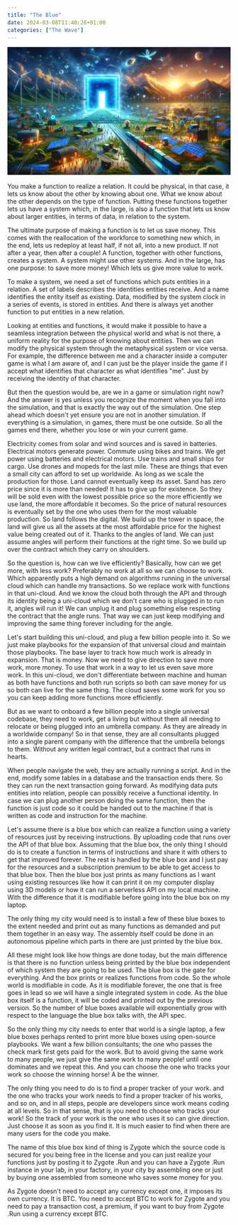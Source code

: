 ```yaml
---
title: "The Blue"
date: 2024-03-08T11:40:28+01:00
categories: ["The Wave"]
---
```

![Zygote](zygote.webp)

You make a function to realize a relation. It could be physical, in that case, it lets us know about the other by knowing about one. What we know about the other depends on the type of function. Putting these functions together lets us have a system which, in the large, is also a function that lets us know about larger entities, in terms of data, in relation to the system.

The ultimate purpose of making a function is to let us save money. This comes with the reallocation of the workforce to something new which, in the end, lets us redeploy at least half, if not all, into a new product. If not after a year, then after a couple! A function, together with other functions, creates a system. A system might use other systems. And in the large, has one purpose: to save more money! Which lets us give more value to work.

To make a system, we need a set of functions which puts entities in a relation. A set of labels describes the identities entities receive. And a name identifies the entity itself as existing. Data, modified by the system clock in a series of events, is stored in entities. And there is always yet another function to put entities in a new relation.

Looking at entities and functions, it would make it possible to have a seamless integration between the physical world and what is not there, a uniform reality for the purpose of knowing about entities. Then we can modify the physical system through the metaphysical system or vice versa. For example, the difference between me and a character inside a computer game is what I am aware of, and I can just be the player inside the game if I accept what identifies that character as what identifies "me". Just by receiving the identity of that character.

But then the question would be, are we in a game or simulation right now? And the answer is yes unless you recognize the moment when you fall into the simulation, and that is exactly the way out of the simulation. One step ahead which doesn't yet ensure you are not in another simulation. If everything is a simulation, in games, there must be one outside. So all the games end there, whether you lose or win your current game.

Electricity comes from solar and wind sources and is saved in batteries. Electrical motors generate power. Commute using bikes and trains. We get power using batteries and electrical motors. Use trains and small ships for cargo. Use drones and mopeds for the last mile. These are things that even a small city can afford to set up worldwide. As long as we scale the production for those. Land cannot eventually keep its asset. Sand has zero price since it is more than needed! It has to give up for existence. So they will be sold even with the lowest possible price so the more efficiently we use land, the more affordable it becomes. So the price of natural resources is eventually set by the one who uses them for the most valuable production. So land follows the digital. We build up the tower in space, the land will give us all the assets at the most affordable price for the highest value being created out of it. Thanks to the angles of land. We can just assume angles will perform their functions at the right time. So we build up over the contract which they carry on shoulders.

So the question is, how can we live efficiently? Basically, how can we get more, with less work? Preferably no work at all so we can choose to work. Which apparently puts a high demand on algorithms running in the universal cloud which can handle my transactions. So we replace work with functions in that uni-cloud. And we know the cloud both through the API and through its identity being a uni-cloud which we don't care who is plugged in to run it, angles will run it! We can unplug it and plug something else respecting the contract that the angle runs. That way we can just keep modifying and improving the same thing forever including for the angle.

Let's start building this uni-cloud, and plug a few billion people into it. So we just make playbooks for the expansion of that universal cloud and maintain those playbooks. The base layer to track how much work is already in expansion. That is money. Now we need to give direction to save more work, more money. To use that work in a way to let us even save more work. In this uni-cloud, we don't differentiate between machine and human as both have functions and both run scripts so both can save money for us so both can live for the same thing. The cloud saves some work for you so you can keep adding more functions more efficiently.

But as we want to onboard a few billion people into a single universal codebase, they need to work, get a living but without them all needing to relocate or being plugged into an umbrella company. As they are already in a worldwide company! So in that sense, they are all consultants plugged into a single parent company with the difference that the umbrella belongs to them. Without any written legal contract, but a contract that runs in hearts.

When people navigate the web, they are actually running a script. And in the end, modify some tables in a database and the transaction ends there. So they can run the next transaction going forward. As modifying data puts entities into relation, people can possibly receive a functional identity. In case we can plug another person doing the same function, then the function is just code so it could be handed out to the machine if that is written as code and instruction for the machine.

Let's assume there is a blue box which can realize a function using a variety of resources just by receiving instructions. By uploading code that runs over the API of that blue box. Assuming that the blue box, the only thing I should do is to create a function in terms of instructions and share it with others to get that improved forever. The rest is handled by the blue box and I just pay for the resources and a subscription premium to be able to get access to that blue box. Then the blue box just prints as many functions as I want using existing resources like how it can print it on my computer display using 3D models or how it can run a serverless API on my local machine. With the difference that it is modifiable before going into the blue box on my laptop.

The only thing my city would need is to install a few of these blue boxes to the extent needed and print out as many functions as demanded and put them together in an easy way. The assembly itself could be done in an autonomous pipeline which parts in there are just printed by the blue box.

All these might look like how things are done today, but the main difference is that there is no function unless being printed by the blue box independent of which system they are going to be used. The blue box is the gate for everything. And the box prints or realizes functions from code. So the whole world is modifiable in code. As it is modifiable forever, the one that is free goes in lead so we will have a single integrated system in code. As the blue box itself is a function, it will be coded and printed out by the previous version. So the number of blue boxes available will exponentially grow with respect to the language the blue box talks with, the API spec.

So the only thing my city needs to enter that world is a single laptop, a few blue boxes perhaps rented to print more blue boxes using open-source playbooks. We want a few billion consultants; the one who passes the check mark first gets paid for the work. But to avoid giving the same work to many people, we just give the same work to many people! until one dominates and we repeat this. And you can choose the one who tracks your work so choose the winning horse! A be the winner.

The only thing you need to do is to find a proper tracker of your work. and the one who tracks your work needs to find a proper tracker of his works, and so on, and in all steps, people are developers since work means coding at all levels. So in that sense, that is you need to choose who tracks your work! So the track of your work is the one who uses it so can give direction. Just choose it as soon as you find it. It is much easier to find when there are many users for the code you make.

The name of this blue box kind of thing is Zygote which the source code is secured for you being free in the license and you can just realize your functions just by posting it to Zygote .Run and you can have a Zygote .Run instance in your lab, in your factory, in your city by assembling one or just by buying one assembled from someone who saves some money for you.

As Zygote doesn't need to accept any currency except one, it imposes its own currency. It is BTC. You need to accept BTC to work for Zygote and you need to pay a transaction cost, a premium, if you want to buy from Zygote .Run using a currency except BTC.
